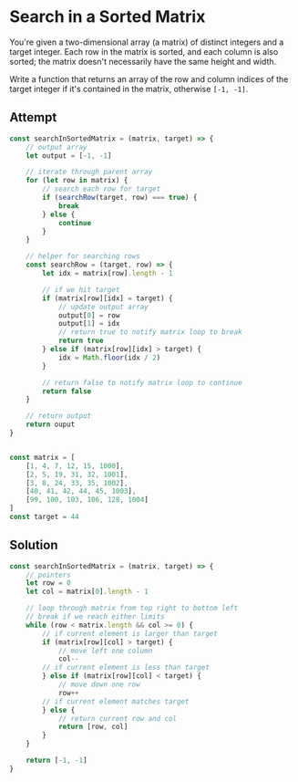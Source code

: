 # Search in a Sorted Matrix
You're given a two-dimensional array (a matrix) of distinct integers and a target integer. Each row in the matrix is sorted, and each column is also sorted; the matrix doesn't necessarily have the same height and width.

Write a function that returns an array of the row and column indices of the target integer if it's contained in the matrix, otherwise `[-1, -1]`.

## Attempt
```js
const searchInSortedMatrix = (matrix, target) => {
    // output array
    let output = [-1, -1]

    // iterate through parent array
    for (let row in matrix) {
        // search each row for target
        if (searchRow(target, row) === true) {
            break
        } else {
            continue
        }
    }

    // helper for searching rows
    const searchRow = (target, row) => {
        let idx = matrix[row].length - 1

        // if we hit target
        if (matrix[row][idx] = target) {
            // update output array
            output[0] = row
            output[1] = idx
            // return true to notify matrix loop to break
            return true
        } else if (matrix[row][idx] > target) {
            idx = Math.floor(idx / 2)
        }

        // return false to notify matrix loop to continue
        return false
    }

    // return output
    return ouput
}


const matrix = [
    [1, 4, 7, 12, 15, 1000],
    [2, 5, 19, 31, 32, 1001],
    [3, 8, 24, 33, 35, 1002],
    [40, 41, 42, 44, 45, 1003],
    [99, 100, 103, 106, 128, 1004]
]
const target = 44
```

## Solution
```js
const searchInSortedMatrix = (matrix, target) => {
    // pointers
    let row = 0
    let col = matrix[0].length - 1

    // loop through matrix from top right to bottom left
    // break if we reach either limits
    while (row < matrix.length && col >= 0) {
        // if current element is larger than target
        if (matrix[row][col] > target) {
            // move left one column
            col--
        // if current element is less than target
        } else if (matrix[row][col] < target) {
            // move down one row
            row++
        // if current element matches target
        } else {
            // return current row and col
            return [row, col]
        }
    }

    return [-1, -1]
}
```